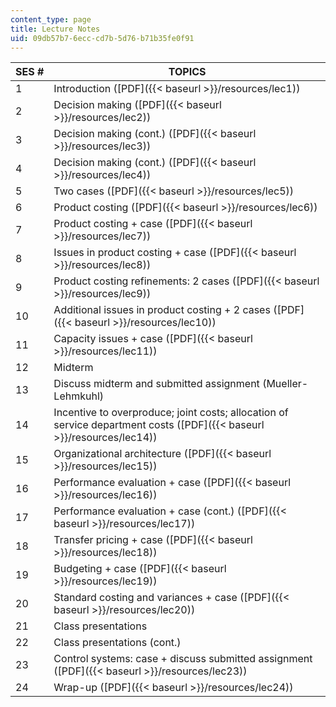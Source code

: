 ```yaml
---
content_type: page
title: Lecture Notes
uid: 09db57b7-6ecc-cd7b-5d76-b71b35fe0f91
---
```


| SES # | TOPICS |
| --- | --- |
| 1 | Introduction ([PDF]({{< baseurl >}}/resources/lec1)) |
| 2 | Decision making ([PDF]({{< baseurl >}}/resources/lec2)) |
| 3 | Decision making (cont.) ([PDF]({{< baseurl >}}/resources/lec3)) |
| 4 | Decision making (cont.) ([PDF]({{< baseurl >}}/resources/lec4)) |
| 5 | Two cases ([PDF]({{< baseurl >}}/resources/lec5)) |
| 6 | Product costing ([PDF]({{< baseurl >}}/resources/lec6)) |
| 7 | Product costing + case ([PDF]({{< baseurl >}}/resources/lec7)) |
| 8 | Issues in product costing + case ([PDF]({{< baseurl >}}/resources/lec8)) |
| 9 | Product costing refinements: 2 cases ([PDF]({{< baseurl >}}/resources/lec9)) |
| 10 | Additional issues in product costing + 2 cases ([PDF]({{< baseurl >}}/resources/lec10)) |
| 11 | Capacity issues + case ([PDF]({{< baseurl >}}/resources/lec11)) |
| 12 | Midterm |
| 13 | Discuss midterm and submitted assignment (Mueller-Lehmkuhl) |
| 14 | Incentive to overproduce; joint costs; allocation of service department costs ([PDF]({{< baseurl >}}/resources/lec14)) |
| 15 | Organizational architecture ([PDF]({{< baseurl >}}/resources/lec15)) |
| 16 | Performance evaluation + case ([PDF]({{< baseurl >}}/resources/lec16)) |
| 17 | Performance evaluation + case (cont.) ([PDF]({{< baseurl >}}/resources/lec17)) |
| 18 | Transfer pricing + case ([PDF]({{< baseurl >}}/resources/lec18)) |
| 19 | Budgeting + case ([PDF]({{< baseurl >}}/resources/lec19)) |
| 20 | Standard costing and variances + case ([PDF]({{< baseurl >}}/resources/lec20)) |
| 21 | Class presentations |
| 22 | Class presentations (cont.) |
| 23 | Control systems: case + discuss submitted assignment ([PDF]({{< baseurl >}}/resources/lec23)) |
| 24 | Wrap-up ([PDF]({{< baseurl >}}/resources/lec24))
